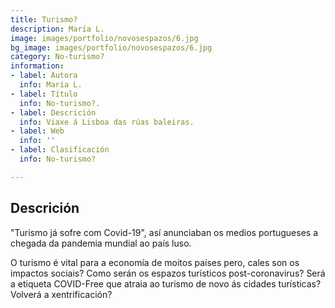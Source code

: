 ```yaml
---
title: Turismo?
description: María L.
image: images/portfolio/novosespazos/6.jpg
bg_image: images/portfolio/novosespazos/6.jpg
category: No-turismo?
information:
- label: Autora
  info: María L.
- label: Título
  info: No-turismo?.
- label: Descrición
  info: Viaxe á Lisboa das rúas baleiras.
- label: Web
  info: ''
- label: Clasificación
  info: No-turismo?

---
```

## Descrición

"Turismo já sofre com Covid-19", así anunciaban os medios portugueses a chegada da pandemia mundial ao país luso.

O turismo é vital para a economía de moitos países pero, cales son os impactos sociais? Como serán os espazos turísticos post-coronavirus? Será a etiqueta COVID-Free que atraia ao turismo de novo ás cidades turísticas? Volverá a xentrificación?